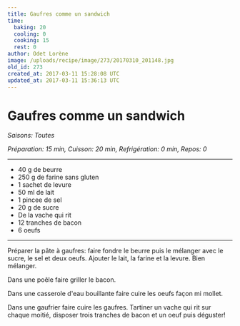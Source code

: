 ```yaml
---
title: Gaufres comme un sandwich
time:
  baking: 20
  cooling: 0
  cooking: 15
  rest: 0
author: Odet Lorène
image: /uploads/recipe/image/273/20170310_201148.jpg
old_id: 273
created_at: 2017-03-11 15:28:08 UTC
updated_at: 2017-03-11 15:36:13 UTC
---
```


# Gaufres comme un sandwich



*Saisons: Toutes*

*Préparation: 15 min, Cuisson: 20 min, Refrigération: 0 min, Repos: 0*

---

- 40 g de beurre
- 250 g de farine sans gluten
- 1 sachet de levure 
- 50 ml de lait
- 1 pincee de sel
- 20 g de sucre 
- De la vache qui rit
- 12 tranches de bacon
- 6 oeufs 

---

Préparer la pâte à gaufres: faire fondre le beurre puis le mélanger avec le sucre, le sel et deux oeufs. Ajouter le lait, la farine et la levure. Bien mélanger.

Dans une poêle faire griller le bacon.

Dans une casserole d'eau bouillante faire cuire les oeufs façon mi mollet.

Dans une gaufrier faire cuire les gaufres. Tartiner un vache qui rit sur chaque moitié, disposer trois tranches de bacon et un oeuf puis déguster! 

